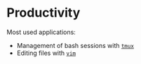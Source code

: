 # Productivity

Most used applications:

- Management of bash sessions with [`tmux`](./tmux.md)
- Editing files with [`vim`](./vim.md)
